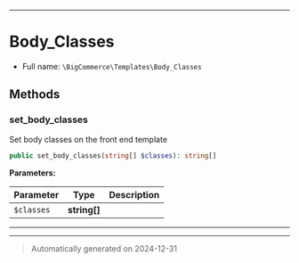 ***

# Body_Classes





* Full name: `\BigCommerce\Templates\Body_Classes`




## Methods


### set_body_classes

Set body classes on the front end template

```php
public set_body_classes(string[] $classes): string[]
```








**Parameters:**

| Parameter | Type | Description |
|-----------|------|-------------|
| `$classes` | **string[]** |  |





***


***
> Automatically generated on 2024-12-31
